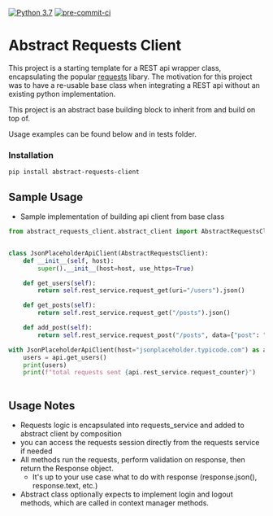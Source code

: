 [![Python 3.7](https://img.shields.io/badge/python-3.7-blue.svg)](https://www.python.org/downloads/release/python/)
[![pre-commit-ci](https://github.com/QualiSystemsLab/abstract-requests-client/actions/workflows/pre-commit.yml/badge.svg)](https://github.com/QualiSystemsLab/abstract-requests-client/actions/workflows/pre-commit.yml)

# Abstract Requests Client
This project is a starting template for a REST api wrapper class, encapsulating the popular [requests](https://docs.python-requests.org/en/latest/) libary.
The motivation for this project was to have a re-usable base class when integrating a REST api without an existing python implementation.

This project is an abstract base building block to inherit from and build on top of.

Usage examples can be found below and in tests folder.


### Installation
```
pip install abstract-requests-client
```
## Sample Usage

- Sample implementation of building api client from base class
```python
from abstract_requests_client.abstract_client import AbstractRequestsClient


class JsonPlaceholderApiClient(AbstractRequestsClient):
    def __init__(self, host):
        super().__init__(host=host, use_https=True)

    def get_users(self):
        return self.rest_service.request_get(uri="/users").json()

    def get_posts(self):
        return self.rest_service.request_get("/posts").json()

    def add_post(self):
        return self.rest_service.request_post("/posts", data={"post": "my_post"})

with JsonPlaceholderApiClient(host="jsonplaceholder.typicode.com") as api:
    users = api.get_users()
    print(users)
    print(f"total requests sent {api.rest_service.request_counter}")
    
```

## Usage Notes
- Requests logic is encapsulated into requests_service and added to abstract client by composition
- you can access the requests session directly from the requests service if needed
- All methods run the requests, perform validation on response, then return the Response object. 
  - It's up to your use case what to do with response (response.json(), response.text, etc.)
- Abstract class optionally expects to implement login and logout methods, which are called in context manager methods.



